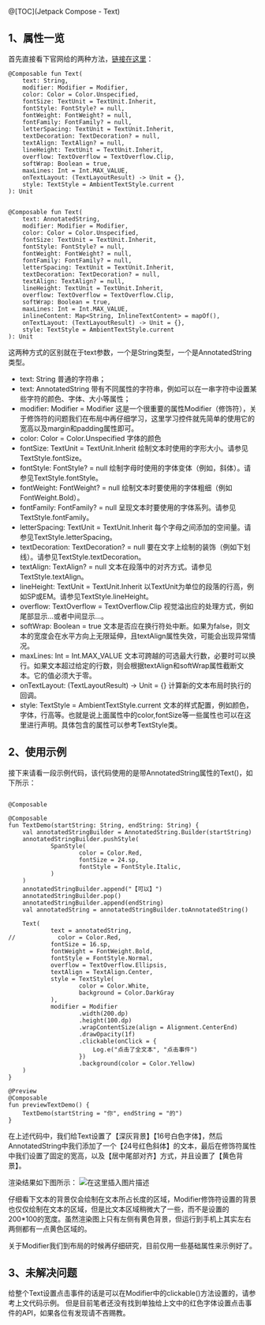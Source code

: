 @[TOC](Jetpack Compose - Text)

## 1、属性一览
首先直接看下官网给的两种方法，[链接在这里](https://developer.android.google.cn/reference/kotlin/androidx/compose/material/package-summary#text)：
```
@Composable fun Text(
    text: String,
    modifier: Modifier = Modifier,
    color: Color = Color.Unspecified,
    fontSize: TextUnit = TextUnit.Inherit,
    fontStyle: FontStyle? = null,
    fontWeight: FontWeight? = null,
    fontFamily: FontFamily? = null,
    letterSpacing: TextUnit = TextUnit.Inherit,
    textDecoration: TextDecoration? = null,
    textAlign: TextAlign? = null,
    lineHeight: TextUnit = TextUnit.Inherit,
    overflow: TextOverflow = TextOverflow.Clip,
    softWrap: Boolean = true,
    maxLines: Int = Int.MAX_VALUE,
    onTextLayout: (TextLayoutResult) -> Unit = {},
    style: TextStyle = AmbientTextStyle.current
): Unit

```

```

@Composable fun Text(
    text: AnnotatedString,
    modifier: Modifier = Modifier,
    color: Color = Color.Unspecified,
    fontSize: TextUnit = TextUnit.Inherit,
    fontStyle: FontStyle? = null,
    fontWeight: FontWeight? = null,
    fontFamily: FontFamily? = null,
    letterSpacing: TextUnit = TextUnit.Inherit,
    textDecoration: TextDecoration? = null,
    textAlign: TextAlign? = null,
    lineHeight: TextUnit = TextUnit.Inherit,
    overflow: TextOverflow = TextOverflow.Clip,
    softWrap: Boolean = true,
    maxLines: Int = Int.MAX_VALUE,
    inlineContent: Map<String, InlineTextContent> = mapOf(),
    onTextLayout: (TextLayoutResult) -> Unit = {},
    style: TextStyle = AmbientTextStyle.current
): Unit
```
这两种方式的区别就在于text参数，一个是String类型，一个是AnnotatedString类型。

- text: String
	普通的字符串；
- text: AnnotatedString
	带有不同属性的字符串，例如可以在一串字符中设置某些字符的颜色、字体、大小等属性；
- modifier: Modifier = Modifier
	这是一个很重要的属性Modifier（修饰符），关于修饰符的问题我们在布局中再仔细学习，这里学习控件就先简单的使用它的宽高以及margin和padding属性即可。
- color: Color = Color.Unspecified
	字体的颜色
- fontSize: TextUnit = TextUnit.Inherit
	绘制文本时使用的字形大小。请参见TextStyle.fontSize。
- fontStyle: FontStyle? = null
	绘制字母时使用的字体变体（例如，斜体）。请参见TextStyle.fontStyle。
- fontWeight: FontWeight? = null
	绘制文本时要使用的字体粗细（例如FontWeight.Bold）。
- fontFamily: FontFamily? = null
	呈现文本时要使用的字体系列。请参见TextStyle.fontFamily。
- letterSpacing: TextUnit = TextUnit.Inherit
	每个字母之间添加的空间量。请参见TextStyle.letterSpacing。
- textDecoration: TextDecoration? = null
	要在文字上绘制的装饰（例如下划线）。请参见TextStyle.textDecoration。
- textAlign: TextAlign? = null
	文本在段落中的对齐方式。请参见TextStyle.textAlign。
- lineHeight: TextUnit = TextUnit.Inherit
	以TextUnit为单位的段落的行高，例如SP或EM。请参见TextStyle.lineHeight。
- overflow: TextOverflow = TextOverflow.Clip
	视觉溢出应的处理方式，例如尾部显示...或者中间显示...。
- softWrap: Boolean = true
	文本是否应在换行符处中断。如果为false，则文本的宽度会在水平方向上无限延伸，且textAlign属性失效，可能会出现异常情况。
- maxLines: Int = Int.MAX_VALUE
	文本可跨越的可选最大行数，必要时可以换行。如果文本超过给定的行数，则会根据textAlign和softWrap属性截断文本。它的值必须大于零。
- onTextLayout: (TextLayoutResult) -> Unit = {}
	计算新的文本布局时执行的回调。
- style: TextStyle = AmbientTextStyle.current
	文本的样式配置，例如颜色，字体，行高等。也就是说上面属性中的color,fontSize等一些属性也可以在这里进行声明。具体包含的属性可以参考TextStyle类。

## 2、使用示例

接下来请看一段示例代码，该代码使用的是带AnnotatedString属性的Text()，如下所示：
```

@Composable

@Composable
fun TextDemo(startString: String, endString: String) {
    val annotatedStringBuilder = AnnotatedString.Builder(startString)
    annotatedStringBuilder.pushStyle(
            SpanStyle(
                    color = Color.Red,
                    fontSize = 24.sp,
                    fontStyle = FontStyle.Italic,
            )
    )
    annotatedStringBuilder.append("【可以】")
    annotatedStringBuilder.pop()
    annotatedStringBuilder.append(endString)
    val annotatedString = annotatedStringBuilder.toAnnotatedString()

    Text(
            text = annotatedString,
//            color = Color.Red,
            fontSize = 16.sp,
            fontWeight = FontWeight.Bold,
            fontStyle = FontStyle.Normal,
            overflow = TextOverflow.Ellipsis,
            textAlign = TextAlign.Center,
            style = TextStyle(
                    color = Color.White,
                    background = Color.DarkGray
            ),
            modifier = Modifier
                    .width(200.dp)
                    .height(100.dp)
                    .wrapContentSize(align = Alignment.CenterEnd)
                    .drawOpacity(1f)
                    .clickable(onClick = {
                        Log.e("点击了全文本", "点击事件")
                    })
                    .background(color = Color.Yellow)
    )
}

@Preview
@Composable
fun previewTextDemo() {
    TextDemo(startString = "你", endString = "的")
}
```

在上述代码中，我们给Text设置了【深灰背景】【16号白色字体】，然后AnnotatedString中我们添加了一个【24号红色斜体】的文本，最后在修饰符属性中我们设置了固定的宽高，以及【居中尾部对齐】方式，并且设置了【黄色背景】。

渲染结果如下图所示：
![在这里插入图片描述](https://img-blog.csdnimg.cn/20201201193233191.png?x-oss-process=image/watermark,type_ZmFuZ3poZW5naGVpdGk,shadow_10,text_aHR0cHM6Ly9ibG9nLmNzZG4ubmV0L3UwMTA5NzYyMTM=,size_16,color_FFFFFF,t_70#pic_center)

仔细看下文本的背景仅会绘制在文本所占长度的区域，Modifier修饰符设置的背景也仅仅绘制在文本的区域，但是比文本区域稍微大了一些，而不是设置的200*100的宽度。虽然渲染图上只有左侧有黄色背景，但运行到手机上其实左右两侧都有一点黄色区域的。

关于Modifier我们到布局的时候再仔细研究，目前仅用一些基础属性来示例好了。

## 3、未解决问题
给整个Text设置点击事件的话是可以在Modifier中的clickable()方法设置的，请参考上文代码示例。
但是目前笔者还没有找到单独给上文中的红色字体设置点击事件的API，如果各位有发现请不吝赐教。

